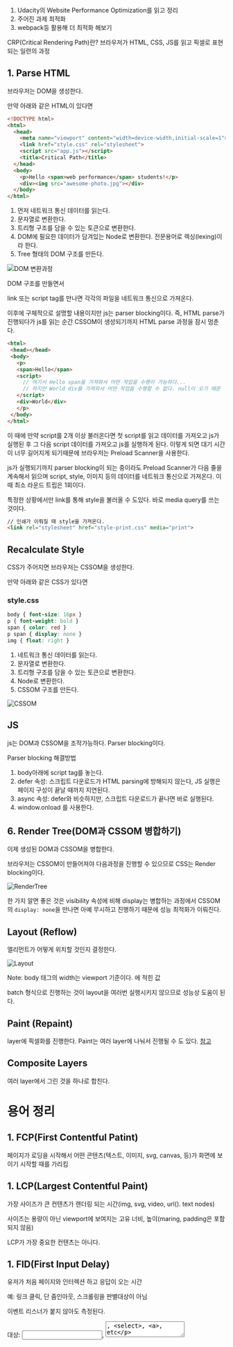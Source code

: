 1. Udacity의 Website Performance Optimization를 읽고 정리
2. 주어진 과제 최적화
3. webpack등 활용해 더 최적화 해보기

CRP(Critical Rendering Path)란?
브라우저가 HTML, CSS, JS를 읽고 픽셀로 표현되는 일련의 과정


## 1. Parse HTML

브라우저는 DOM을 생성한다.

만약 아래와 같은 HTML이 있다면 
```html
<!DOCTYPE html>
<html>
  <head>
    <meta name="viewport" content="width=device-width,initial-scale=1">
    <link href="style.css" rel="stylesheet">
    <script src="app.js"></script>
    <title>Critical Path</title>
  </head>
  <body>
    <p>Hello <span>web performance</span> students!</p>
    <div><img src="awesome-photo.jpg"></div>
  </body>
</html>
```

1. 먼저 네트워크 통신 데이터를 읽는다.
2. 문자열로 변환한다.
3. 트리형 구조를 담을 수 있는 토큰으로 변환한다.
4. DOM에 필요한 데이터가 담겨있는 Node로 변환한다. 전문용어로 렉싱(lexing)이라 한다.
5. Tree 형태의 DOM 구조를 만든다.

![DOM 변환과정](html변환과정.png)

DOM 구조를 만들면서

link 또는 script tag를 만나면 각각의 파일을 네트워크 통신으로 가져온다. 

이후에 구체적으로 설명할 내용이지만 js는 parser blocking이다. 즉, HTML parse가 진행되다가 js를 읽는 순간 CSSOM이 생성되기까지 HTML parse 과정을 잠시 멈춘다. 
```html
<html>
 <head></head>
 <body>
   <p>
   <span>Hello</span>
   <script>
     // 여기서 Hello span을 가져와서 어떤 작업을 수행이 가능하다...
     // 하지만 World div를 가져와서 어떤 작업을 수행할 수 없다. null이 오기 때문
   </script>
   <div>World</div>
   </p>
 </body>
</html>
```

이 때에 만약 script를 2개 이상 불러온다면 첫 script를 읽고 데이터를 가져오고 js가 실행된 후 그 다음 script 데이터를 가져오고 js를 실행하게 된다. 이렇게 되면 대기 시간이 너무 길어지게 되기때문에 브라우저는 Preload Scanner을 사용한다.

js가 실행되기까지 parser blocking이 되는 중이라도 Preload Scanner가 다음 줄을 계속해서 읽으며 script, style, 이미지 등의 데이터를 네트워크 통신으로 가져온다. 이때 최소 라운드 트립은 1회이다.

특정한 상황에서만 link를 통해 style을 불러올 수 도있다. 바로 media query를 쓰는 것이다.
```html
// 인쇄가 이뤄질 때 style을 가져온다.
<link rel="stylesheet" href="style-print.css" media="print">
```

## Recalculate Style

CSS가 주어지면 브라우저는 CSSOM을 생성한다.

만약 아래와 같은 CSS가 있다면
### style.css
```css
body { font-size: 16px }
p { font-weight: bold }
span { color: red }
p span { display: none }
img { float: right }
```

1. 네트워크  통신 데이터를 읽는다.
2. 문자열로 변환한다.
3. 트리형 구조를 담을 수 있는 토큰으로 변환한다.
4. Node로 변환한다.
5. CSSOM 구조를 만든다.

![CSSOM](cssom.png)

## JS
js는 DOM과 CSSOM을 조작가능하다. Parser blocking이다.

Parser blocking 해결방법
1. body아래에 script tag를 놓는다.
1. defer 속성: 스크립트 다운로드가 HTML parsing에 방해되지  않는다, JS 실행은 페이지 구성이 끝날 때까지 지연된다.
1. async 속성: defer와 비슷하지만, 스크립트 다운로드가 끝나면 바로 실행된다.
1. window.onload 를 사용한다.

## 6. Render Tree(DOM과 CSSOM 병합하기)

이제 생성된 DOM과 CSSOM을 병합한다.

브라우저는 CSSOM이 만들어져야 다음과정을 진행할 수 있으므로 CSS는 Render blocking이다.

![RenderTree](renderTree.png)

한 가지 알면 좋은 것은 visibility 속성에 비해 display는 병합하는 과정에서 CSSOM의 `display: none`을 만나면 아예 무시하고 진행하기 때문에 성능 최적화가 이뤄진다.

## Layout (Reflow)
엘리먼트가 어떻게 위치할 것인지 결정한다.

![Layout](layout.png)

Note: body 태그의 width는 viewport 기준이다. <meta/>에 적힌 값

batch 형식으로 진행하는 것이 layout을 여러번 실행시키지 않으므로 성능상 도움이 된다.

## Paint (Repaint)
layer에 픽셀화를 진행한다. Paint는 여러 layer에 나눠서 진행될 수 도 있다. [참고](https://sculove.github.io/slides/improveBrowserRendering/#/6)

## Composite Layers
여러 layer에서 그린 것을 하나로 합친다.

# 용어 정리
## 1. FCP(First Contentful Patint)
페이지가 로딩을 시작해서 어떤 콘텐츠(텍스트, 이미지, svg, canvas, 등)가 화면에 보이기 시작할 때를 가리킴
## 1. LCP(Largest Contentful Paint)
가장 사이즈가 큰 컨텐츠가 렌더링 되는 시간(img, svg, video, url(). text nodes)

사이즈는 용량이 아닌 viewport에 보여지는 고유 너비, 높이(maring, padding은 포함되지 않음)

LCP가 가장 중요한 컨텐츠는 아니다.

## 1. FID(First Input Delay)
유저가 처음 페이지와 인터렉션 하고 응답이 오는 시간

예: 링크 클릭, 단 줌인아웃, 스크롤링을 판별대상이 아님

이벤트 리스너가 붙지 않아도 측정된다.

대상: <input>, <textarea>, <select>, <a>, etc

왜 신경써야 하는가? => 유저의 첫 인상을 결정짓는다.

## 1. TTI(Time To Interactive)
페이지가 완전히 상호작용(interactive) 가능하기까지 얼마나 걸리는지 측정

페이지가 완전히 상호작용 가능한지 다음의 방법으로 안다.
1. FCP가 존재하고
2. 페이지의 보이는 부분에 이벤트 헨들러가 등록됐고
3. 페이지가 유저 인터렉션에 50ms 안에 반응할 때 

## 1. TBT(Total Blocking Time)


## 성능 최적화 방법

## Chrome dev tools으로 성능 최적화하기
https://developer.chrome.com/docs/devtools/evaluate-performance/reference/

https://developer.chrome.com/docs/devtools/evaluate-performance/performance-reference/

## 실제 앱 최적화하기
https://developers.google.com/web/fundamentals/performance/get-started/wrapup-7

https://developer.chrome.com/docs/devtools/speed/get-started/
